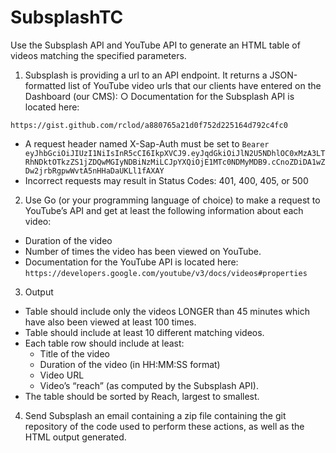 # SubsplashTC

Use the Subsplash API and YouTube API to generate an HTML table of videos matching the specified parameters.

1. Subsplash is providing a url to an API endpoint. It returns a JSON-formatted list of YouTube video urls that our clients have entered on the Dashboard (our CMS):
○ Documentation for the Subsplash API is located here:

`https://gist.github.com/rclod/a880765a21d0f752d225164d792c4fc0`
* A request header named ​X-Sap-Auth​ must be set to ​
`Bearer eyJhbGciOiJIUzI1NiIsInR5cCI6IkpXVCJ9.eyJqdGkiOiJlN2U5NDhlOC0xMzA3LTRhNDktOTkzZS1jZDQwMGIyNDBiNzMiLCJpYXQiOjE1MTc0NDMyMDB9.cCnoZDiDA1wZDw2jrbRgpwWvtA5nHHaDaUKLl1fAXAY`
* Incorrect requests may result in Status Codes: 401, 400, 405, or 500

2. Use Go (or your programming language of choice) to make a request to YouTube’s API
and get at least the following information about each video:
* Duration of the video
* Number of times the video has been viewed on YouTube.
* Documentation for the YouTube API is located here:
`https://developers.google.com/youtube/v3/docs/videos#properties`

3. Output
* Table should include only the videos LONGER than 45 minutes which have also
been viewed at least 100 times.
* Table should include at least 10 different matching videos.
* Each table row should include at least:
    * Title of the video
    * Duration of the video (in HH:MM:SS format)
    * Video URL
    * Video’s “reach” (as computed by the Subsplash API).
* The table should be sorted by Reach, largest to smallest.

4. Send Subsplash an email containing a zip file containing the git repository of the code
used to perform these actions, as well as the HTML output generated.